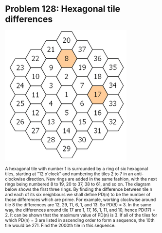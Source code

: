 # Problem 128: Hexagonal tile differences

![p128](img/128.gif)

A hexagonal tile with number 1 is surrounded by a ring of six hexagonal
tiles, starting at "12 o'clock" and numbering the tiles 2 to 7 in an
anti-clockwise direction. New rings are added in the same fashion, with
the next rings being numbered 8 to 19, 20 to 37, 38 to 61, and so on.
The diagram below shows the first three rings. By finding the difference
between tile n and each of its six neighbours we shall define PD(n) to
be the number of those differences which are prime. For example, working
clockwise around tile 8 the differences are 12, 29, 11, 6, 1, and 13. So
PD(8) = 3. In the same way, the differences around tile 17 are 1, 17,
16, 1, 11, and 10, hence PD(17) = 2. It can be shown that the maximum
value of PD(n) is 3. If all of the tiles for which PD(n) = 3 are listed
in ascending order to form a sequence, the 10th tile would be 271. Find
the 2000th tile in this sequence.
